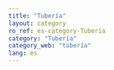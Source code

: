 ```yaml
---
title: "Tubería"
layout: category
ro_ref: es-category-Tubería
category: "Tubería"
category_web: "tubería"
lang: es
---
```

